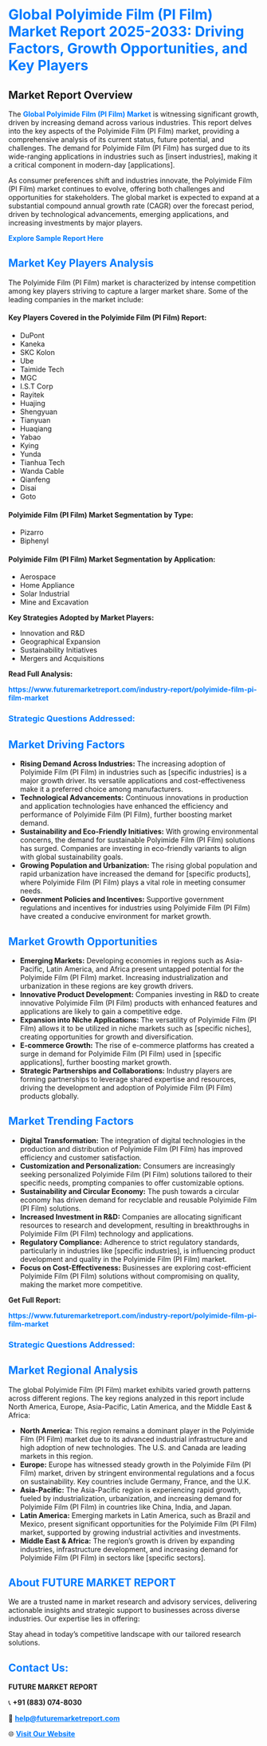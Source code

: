 <h1 style="color: #007BFF;">Global Polyimide Film (PI Film) Market Report 2025-2033: Driving Factors, Growth Opportunities, and Key Players</h1>

<section id="overview">
<h2>Market Report Overview</h2>
<p>The <a href="https://www.futuremarketreport.com/industry-report/polyimide-film-pi-film-market" style="color: #007BFF; text-decoration: none;"><strong>Global Polyimide Film (PI Film) Market</strong></a> is witnessing significant growth, driven by increasing demand across various industries. This report delves into the key aspects of the Polyimide Film (PI Film) market, providing a comprehensive analysis of its current status, future potential, and challenges. The demand for Polyimide Film (PI Film) has surged due to its wide-ranging applications in industries such as [insert industries], making it a critical component in modern-day [applications].</p>
<p>As consumer preferences shift and industries innovate, the Polyimide Film (PI Film) market continues to evolve, offering both challenges and opportunities for stakeholders. The global market is expected to expand at a substantial compound annual growth rate (CAGR) over the forecast period, driven by technological advancements, emerging applications, and increasing investments by major players.</p>
</section>

<section id="overview">
<p><a href="https://www.futuremarketreport.com/request-sample/reportId=27354" style="color: #007BFF; text-decoration: none;"><strong>Explore Sample Report Here</strong></a></p>
</section>

<section id="key-players">
<h2 style="color: #007BFF;">Market Key Players Analysis</h2>
<p>The Polyimide Film (PI Film) market is characterized by intense competition among key players striving to capture a larger market share. Some of the leading companies in the market include:</p>
<h4>Key Players Covered in the Polyimide Film (PI Film) Report:</h4>
<ul><li>DuPont</li><li>Kaneka</li><li>SKC Kolon</li><li>Ube</li><li>Taimide Tech</li><li>MGC</li><li>I.S.T Corp</li><li>Rayitek</li><li>Huajing</li><li>Shengyuan</li><li>Tianyuan</li><li>Huaqiang</li><li>Yabao</li><li>Kying</li><li>Yunda</li><li>Tianhua Tech</li><li>Wanda Cable</li><li>Qianfeng</li><li>Disai</li><li>Goto</li></ul>
<h4>Polyimide Film (PI Film) Market Segmentation by Type:</h4>
<ul><li>Pizarro</li><li>Biphenyl</li></ul>

<h4>Polyimide Film (PI Film) Market Segmentation by Application:</h4>
<ul><li>Aerospace</li><li>Home Appliance</li><li>Solar Industrial</li><li>Mine and Excavation</li></ul>
<p><strong>Key Strategies Adopted by Market Players:</strong></p>
<ul>
<li>Innovation and R&D</li>
<li>Geographical Expansion</li>
<li>Sustainability Initiatives</li>
<li>Mergers and Acquisitions</li>
</ul>
</section>

<section>
<p><strong>Read Full Analysis: </strong></p><a href="https://www.futuremarketreport.com/industry-report/polyimide-film-pi-film-market" style="color: #007BFF; text-decoration: none;"><strong>https://www.futuremarketreport.com/industry-report/polyimide-film-pi-film-market</strong></a>
<h3 style="color: #007BFF;">Strategic Questions Addressed:</h3>
</section>

<section id="driving-factors">
<h2 style="color: #007BFF;">Market Driving Factors</h2>
<ul>
<li><strong>Rising Demand Across Industries:</strong> The increasing adoption of Polyimide Film (PI Film) in industries such as [specific industries] is a major growth driver. Its versatile applications and cost-effectiveness make it a preferred choice among manufacturers.</li>
<li><strong>Technological Advancements:</strong> Continuous innovations in production and application technologies have enhanced the efficiency and performance of Polyimide Film (PI Film), further boosting market demand.</li>
<li><strong>Sustainability and Eco-Friendly Initiatives:</strong> With growing environmental concerns, the demand for sustainable Polyimide Film (PI Film) solutions has surged. Companies are investing in eco-friendly variants to align with global sustainability goals.</li>
<li><strong>Growing Population and Urbanization:</strong> The rising global population and rapid urbanization have increased the demand for [specific products], where Polyimide Film (PI Film) plays a vital role in meeting consumer needs.</li>
<li><strong>Government Policies and Incentives:</strong> Supportive government regulations and incentives for industries using Polyimide Film (PI Film) have created a conducive environment for market growth.</li>
</ul>
</section>

<section id="growth-opportunities">
<h2 style="color: #007BFF;">Market Growth Opportunities</h2>
<ul>
<li><strong>Emerging Markets:</strong> Developing economies in regions such as Asia-Pacific, Latin America, and Africa present untapped potential for the Polyimide Film (PI Film) market. Increasing industrialization and urbanization in these regions are key growth drivers.</li>
<li><strong>Innovative Product Development:</strong> Companies investing in R&D to create innovative Polyimide Film (PI Film) products with enhanced features and applications are likely to gain a competitive edge.</li>
<li><strong>Expansion into Niche Applications:</strong> The versatility of Polyimide Film (PI Film) allows it to be utilized in niche markets such as [specific niches], creating opportunities for growth and diversification.</li>
<li><strong>E-commerce Growth:</strong> The rise of e-commerce platforms has created a surge in demand for Polyimide Film (PI Film) used in [specific applications], further boosting market growth.</li>
<li><strong>Strategic Partnerships and Collaborations:</strong> Industry players are forming partnerships to leverage shared expertise and resources, driving the development and adoption of Polyimide Film (PI Film) products globally.</li>
</ul>
</section>

<section id="trending-factors">
<h2 style="color: #007BFF;">Market Trending Factors</h2>
<ul>
<li><strong>Digital Transformation:</strong> The integration of digital technologies in the production and distribution of Polyimide Film (PI Film) has improved efficiency and customer satisfaction.</li>
<li><strong>Customization and Personalization:</strong> Consumers are increasingly seeking personalized Polyimide Film (PI Film) solutions tailored to their specific needs, prompting companies to offer customizable options.</li>
<li><strong>Sustainability and Circular Economy:</strong> The push towards a circular economy has driven demand for recyclable and reusable Polyimide Film (PI Film) solutions.</li>
<li><strong>Increased Investment in R&D:</strong> Companies are allocating significant resources to research and development, resulting in breakthroughs in Polyimide Film (PI Film) technology and applications.</li>
<li><strong>Regulatory Compliance:</strong> Adherence to strict regulatory standards, particularly in industries like [specific industries], is influencing product development and quality in the Polyimide Film (PI Film) market.</li>
<li><strong>Focus on Cost-Effectiveness:</strong> Businesses are exploring cost-efficient Polyimide Film (PI Film) solutions without compromising on quality, making the market more competitive.</li>
</ul>
</section>

<section>
<p><strong>Get Full Report: </strong></p><a href="https://www.futuremarketreport.com/industry-report/polyimide-film-pi-film-market" style="color: #007BFF; text-decoration: none;"><strong>https://www.futuremarketreport.com/industry-report/polyimide-film-pi-film-market</strong></a>
<h3 style="color: #007BFF;">Strategic Questions Addressed:</h3>
</section>


<section id="regional-analysis">
<h2 style="color: #007BFF;">Market Regional Analysis</h2>
<p>The global Polyimide Film (PI Film) market exhibits varied growth patterns across different regions. The key regions analyzed in this report include North America, Europe, Asia-Pacific, Latin America, and the Middle East & Africa:</p>
<ul>
<li><strong>North America:</strong> This region remains a dominant player in the Polyimide Film (PI Film) market due to its advanced industrial infrastructure and high adoption of new technologies. The U.S. and Canada are leading markets in this region.</li>
<li><strong>Europe:</strong> Europe has witnessed steady growth in the Polyimide Film (PI Film) market, driven by stringent environmental regulations and a focus on sustainability. Key countries include Germany, France, and the U.K.</li>
<li><strong>Asia-Pacific:</strong> The Asia-Pacific region is experiencing rapid growth, fueled by industrialization, urbanization, and increasing demand for Polyimide Film (PI Film) in countries like China, India, and Japan.</li>
<li><strong>Latin America:</strong> Emerging markets in Latin America, such as Brazil and Mexico, present significant opportunities for the Polyimide Film (PI Film) market, supported by growing industrial activities and investments.</li>
<li><strong>Middle East & Africa:</strong> The region’s growth is driven by expanding industries, infrastructure development, and increasing demand for Polyimide Film (PI Film) in sectors like [specific sectors].</li>
</ul>
</section>

<footer>
<h2 style="color: #007BFF;">About FUTURE MARKET REPORT</h2>
<p>We are a trusted name in market research and advisory services, delivering actionable insights and strategic support to businesses across diverse industries. Our expertise lies in offering:</p>

<p>Stay ahead in today’s competitive landscape with our tailored research solutions.</p>

<h2 style="color: #007BFF;">Contact Us:</h2>
<p><strong>FUTURE MARKET REPORT</strong></p>
<p>📞 <strong>+91 (883) 074-8030</strong></p>
<p>📧 <strong><a href="mailto:help@futuremarketreport.com" style="color: #007BFF;">help@futuremarketreport.com</a></strong></p>
<p>🌐 <strong><a href="https://www.futuremarketreport.com/" style="color: #007BFF;">Visit Our Website</a></strong></p>
</footer>